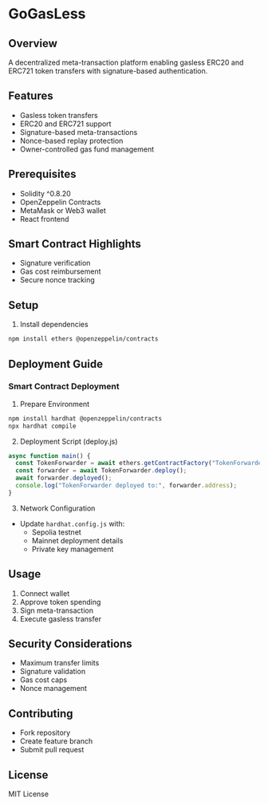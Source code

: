 # GoGasLess

## Overview
A decentralized meta-transaction platform enabling gasless ERC20 and ERC721 token transfers with signature-based authentication.

## Features
- Gasless token transfers
- ERC20 and ERC721 support
- Signature-based meta-transactions
- Nonce-based replay protection
- Owner-controlled gas fund management

## Prerequisites
- Solidity ^0.8.20
- OpenZeppelin Contracts
- MetaMask or Web3 wallet
- React frontend

## Smart Contract Highlights
- Signature verification
- Gas cost reimbursement
- Secure nonce tracking

## Setup
1. Install dependencies
```bash
npm install ethers @openzeppelin/contracts
```


## Deployment Guide

### Smart Contract Deployment
1. Prepare Environment
```bash
npm install hardhat @openzeppelin/contracts
npx hardhat compile
```

2. Deployment Script (deploy.js)
```javascript
async function main() {
  const TokenForwarder = await ethers.getContractFactory("TokenForwarder");
  const forwarder = await TokenForwarder.deploy();
  await forwarder.deployed();
  console.log("TokenForwarder deployed to:", forwarder.address);
}
```

3. Network Configuration
- Update `hardhat.config.js` with:
  - Sepolia testnet
  - Mainnet deployment details
  - Private key management

## Usage
1. Connect wallet
2. Approve token spending
3. Sign meta-transaction
4. Execute gasless transfer

## Security Considerations
- Maximum transfer limits
- Signature validation
- Gas cost caps
- Nonce management

## Contributing
- Fork repository
- Create feature branch
- Submit pull request

## License
MIT License


